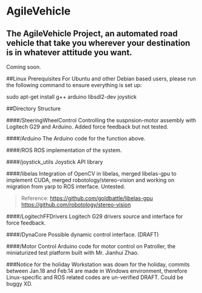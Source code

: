 # AgileVehicle
## The AgileVehicle Project, an automated road vehicle that take you wherever your destination is in whatever attitude you want.
Coming soon.

##Linux Prerequisites
For Ubuntu and other Debian based users, please run the following command to ensure everything is set up:

sudo apt-get install g++ arduino libsdl2-dev joystick

##Directory Structure

####/SteeringWheelControl
Controlling the suspnsion-motor assembly with Logitech G29 and Arduino. Added force feedback but not tested.

####/Arduino
The Arduino code for the function above.

####/ROS
ROS implementation of the system.

####/joystick_utils
Joystick API library

####/libelas
Integration of OpenCV in libelas, merged libelas-gpu to implement CUDA, merged robotology/stereo-vision and working on migration from yarp to ROS interface. Untested.
> Reference:
> https://github.com/goldbattle/libelas-gpu
> https://github.com/robotology/stereo-vision

####/LogitechFFDrivers
Logitech G29 drivers source and interface for force feedback.

####/DynaCore
Possible dynamic control interface. (DRAFT)

####/Motor Control
Arduino code for motor control on Patroller, the miniaturized test platform built with Mr. Jianhui Zhao.

###Notice for the holiday
Workstation was down for the holiday, commits between Jan.18 and Feb.14 are made in Windows environment, therefore Linux-specific and ROS related codes are un-verified DRAFT. Could be buggy XD.

